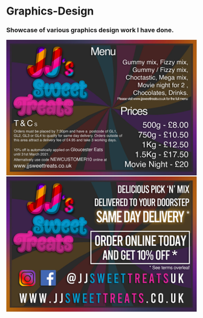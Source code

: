 # Graphics-Design
### Showcase of various graphics design work I have done.

![alt text][flyerrear]
![alt text][flyerfront]

[flyerrear]: https://github.com/jdzine92/Graphics-Design/blob/main/FLYER%20REAR%20new.jpg "JJ's Sweet Treats Flyer Rear"
[flyerfront]: https://github.com/jdzine92/Graphics-Design/blob/main/FLYER%20new.jpg "JJ's Sweet Treats Flyer Front"


